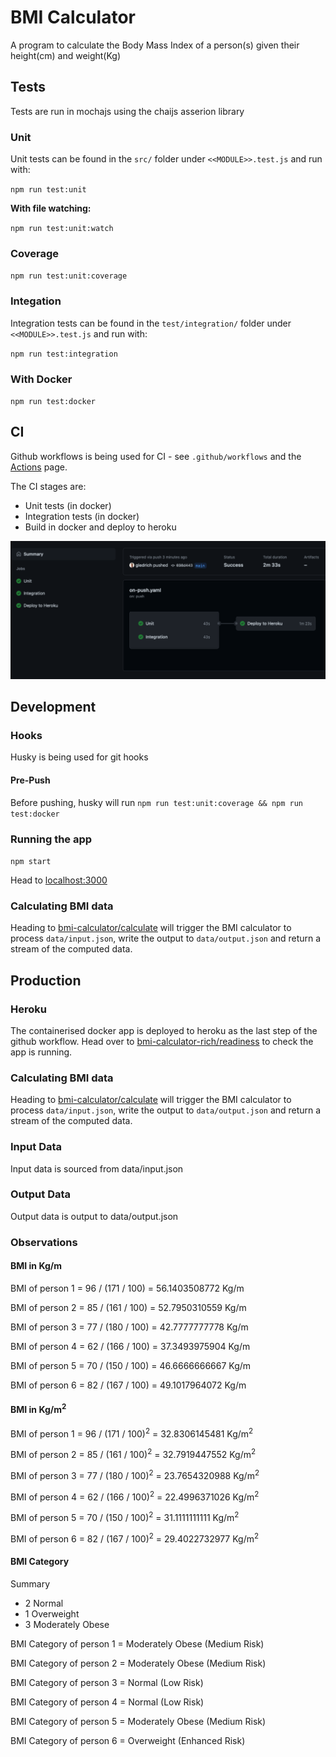 # BMI Calculator
A program to calculate the Body Mass Index of a person(s) given their height(cm) and weight(Kg)

## Tests
Tests are run in mochajs using the chaijs asserion library
### Unit
Unit tests can be found in the `src/` folder under `<<MODULE>>.test.js` and run with: 

`npm run test:unit`

**With file watching:**

`npm run test:unit:watch`

### Coverage
`npm run test:unit:coverage`

### Integation
Integration tests can be found in the `test/integration/` folder under `<<MODULE>>.test.js` and run with: 

`npm run test:integration`

### With Docker
`npm run test:docker`

## CI
Github workflows is being used for CI - see `.github/workflows` and the [Actions](https://github.com/gledrich/code-26-08-21-richard-gledhill/actions) page.

The CI stages are:
* Unit tests (in docker)
* Integration tests (in docker)
* Build in docker and deploy to heroku

![Actions](/readme/actions.png)

## Development
### Hooks
Husky is being used for git hooks
#### Pre-Push
Before pushing, husky will run `npm run test:unit:coverage && npm run test:docker`

### Running the app
`npm start`

Head to [localhost:3000](http://localhost:3000)

### Calculating BMI data
Heading to [bmi-calculator/calculate](http://localhost:3000/bmi-calculator/calculate) will trigger the BMI calculator to process `data/input.json`, write the output to `data/output.json` and return a stream of the computed data.

## Production
### Heroku
The containerised docker app is deployed to heroku as the last step of the github workflow. 
Head over to [bmi-calculator-rich/readiness](http://bmi-calculator-rich.herokuapp.com/readiness) to check the app is running.

### Calculating BMI data
Heading to [bmi-calculator/calculate](http://bmi-calculator-rich.herokuapp.com/bmi-calculator/calculate) will trigger the BMI calculator to process `data/input.json`, write the output to `data/output.json` and return a stream of the computed data.

### Input Data
Input data is sourced from data/input.json

### Output Data
Output data is output to data/output.json

### Observations
#### **BMI in Kg/m**
BMI of person 1 = 96 / (171 / 100) = 56.1403508772 Kg/m

BMI of person 2 = 85 / (161 / 100) = 52.7950310559 Kg/m

BMI of person 3 = 77 / (180 / 100) = 42.7777777778 Kg/m

BMI of person 4 = 62 / (166 / 100) = 37.3493975904 Kg/m

BMI of person 5 = 70 / (150 / 100) = 46.6666666667 Kg/m

BMI of person 6 = 82 / (167 / 100) = 49.1017964072 Kg/m

#### **BMI in Kg/m<sup>2</sup>**
BMI of person 1 = 96 / (171 / 100)<sup>2</sup> = 32.8306145481 Kg/m<sup>2</sup>

BMI of person 2 = 85 / (161 / 100)<sup>2</sup> = 32.7919447552 Kg/m<sup>2</sup>

BMI of person 3 = 77 / (180 / 100)<sup>2</sup> = 23.7654320988 Kg/m<sup>2</sup>

BMI of person 4 = 62 / (166 / 100)<sup>2</sup> = 22.4996371026 Kg/m<sup>2</sup>

BMI of person 5 = 70 / (150 / 100)<sup>2</sup> = 31.1111111111 Kg/m<sup>2</sup>

BMI of person 6 = 82 / (167 / 100)<sup>2</sup> = 29.4022732977 Kg/m<sup>2</sup>

#### **BMI Category**
Summary
* 2 Normal
* 1 Overweight
* 3 Moderately Obese


BMI Category of person 1 = Moderately Obese (Medium Risk)

BMI Category of person 2 = Moderately Obese (Medium Risk)

BMI Category of person 3 = Normal (Low Risk)

BMI Category of person 4 = Normal (Low Risk)

BMI Category of person 5 = Moderately Obese (Medium Risk)

BMI Category of person 6 = Overweight (Enhanced Risk)